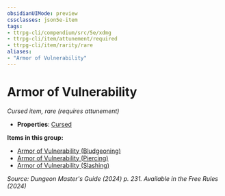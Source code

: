 ```yaml
---
obsidianUIMode: preview
cssclasses: json5e-item
tags:
- ttrpg-cli/compendium/src/5e/xdmg
- ttrpg-cli/item/attunement/required
- ttrpg-cli/item/rarity/rare
aliases: 
- "Armor of Vulnerability"
---
```

# Armor of Vulnerability
*Cursed item, rare (requires attunement)*  


- **Properties**: [Cursed](Misc%20Files/CLI/rules/item-properties.md#Cursed%20Items)

**Items in this group:**

- [Armor of Vulnerability (Bludgeoning)](Misc%20Files/CLI/compendium/items/armor-of-vulnerability-bludgeoning-xdmg.md)
- [Armor of Vulnerability (Piercing)](Misc%20Files/CLI/compendium/items/armor-of-vulnerability-piercing-xdmg.md)
- [Armor of Vulnerability (Slashing)](Misc%20Files/CLI/compendium/items/armor-of-vulnerability-slashing-xdmg.md)

*Source: Dungeon Master's Guide (2024) p. 231. Available in the Free Rules (2024)*